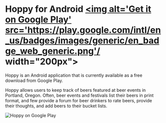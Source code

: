 # Hoppy for Android     <a href='https://play.google.com/store/apps/details?id=com.iamhoppy.hoppy&hl=en&utm_source=global_co&utm_medium=prtnr&utm_content=Mar2515&utm_campaign=PartBadge&pcampaignid=MKT-Other-global-all-co-prtnr-py-PartBadge-Mar2515-1'><img alt='Get it on Google Play' src='https://play.google.com/intl/en_us/badges/images/generic/en_badge_web_generic.png'/ width="200px"></a>

Hoppy is an Android application that is currently available as a free download from Google Play. 

Hoppy allows users to keep track of beers featured at beer events in Portland, Oregon. Often, beer events and festivals list their beers in print format, and few provide a forum for beer drinkers to rate beers, provide their thoughts, and add beers to their bucket lists.




![Hoppy on Google Play](https://github.com/watsokel/hoppy-for-android/blob/master/hoppy1.JPG?raw=true)
